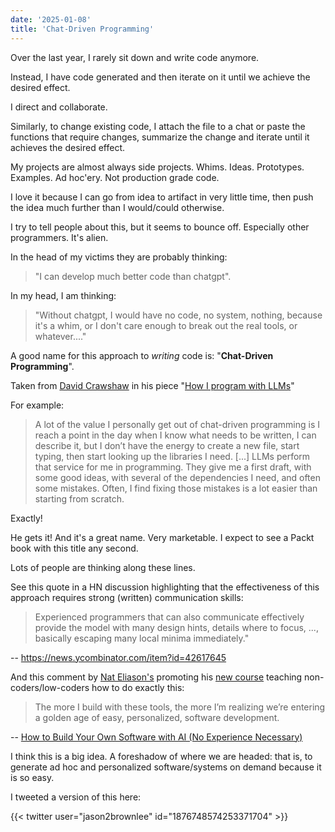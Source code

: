 ```yaml
---
date: '2025-01-08'
title: 'Chat-Driven Programming'
---
```


Over the last year, I rarely sit down and write code anymore.

Instead, I have code generated and then iterate on it until we achieve the desired effect.

I direct and collaborate.

Similarly, to change existing code, I attach the file to a chat or paste the functions that require changes, summarize the change and iterate until it achieves the desired effect.

My projects are almost always side projects. Whims. Ideas. Prototypes. Examples. Ad hoc'ery. Not production grade code.

I love it because I can go from idea to artifact in very little time, then push the idea much further than I would/could otherwise.

I try to tell people about this, but it seems to bounce off. Especially other programmers. It's alien.

In the head of my victims they are probably thinking:

> "I can develop much better code than chatgpt".

In my head, I am thinking:

> "Without chatgpt, I would have no code, no system, nothing, because it's a whim, or I don't care enough to break out the real tools, or whatever...."

A good name for this approach to _writing_ code is: "**Chat-Driven Programming**".

Taken from [David Crawshaw](https://x.com/davidcrawshaw) in his piece "[How I program with LLMs](https://crawshaw.io/blog/programming-with-llms)"

For example:

> A lot of the value I personally get out of chat-driven programming is I reach a point in the day when I know what needs to be written, I can describe it, but I don’t have the energy to create a new file, start typing, then start looking up the libraries I need. [...] LLMs perform that service for me in programming. They give me a first draft, with some good ideas, with several of the dependencies I need, and often some mistakes. Often, I find fixing those mistakes is a lot easier than starting from scratch.

Exactly!

He gets it! And it's a great name. Very marketable. I expect to see a Packt book with this title any second.

Lots of people are thinking along these lines.

See this quote in a HN discussion highlighting that the effectiveness of this approach requires strong (written) communication skills:

> Experienced programmers that can also communicate effectively provide the model with many design hints, details where to focus, ..., basically escaping many local minima immediately."

-- https://news.ycombinator.com/item?id=42617645

And this comment by [Nat Eliason's](https://x.com/nateliason) promoting his [new course](https://www.buildyourownapps.ai/) teaching non-coders/low-coders how to do exactly this:

> The more I build with these tools, the more I’m realizing we’re entering a golden age of easy, personalized, software development.

-- [How to Build Your Own Software with AI (No Experience Necessary)](https://blog.nateliason.com/p/ai-course)

I think this is a big idea. A foreshadow of where we are headed: that is, to generate ad hoc and personalized software/systems on demand because it is so easy.

I tweeted a version of this here:

{{< twitter user="jason2brownlee" id="1876748574253371704" >}}